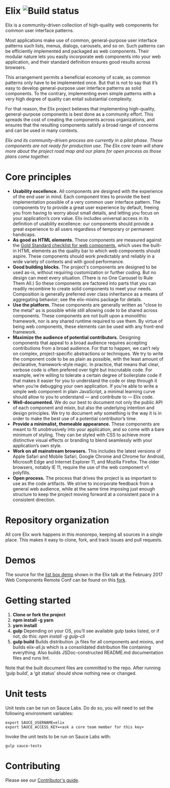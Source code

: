 # Elix ![Build status](https://travis-ci.org/elix/elix.svg?branch=master)

Elix is a community-driven collection of high-quality web components for common
user interface patterns.

Most applications make use of common, general-purpose user interface patterns
such lists, menus, dialogs, carousels, and so on. Such patterns can be
efficiently implemented and packaged as web components. Their modular nature
lets you easily incorporate web components into your web application, and their
standard definition ensures good results across browsers.

This arrangement permits a beneficial economy of scale, as common patterns only
have to be implemented once. But that is not to say that it’s easy to develop
general-purpose user interface patterns as solid components. To the contrary,
implementing even simple patterns with a very high degree of quality can entail
substantial complexity.

For that reason, the Elix project believes that implementing high-quality,
general-purpose components is best done as a community effort. This spreads the
cost of creating the components across organizations, and ensures that the
resulting components satisfy a broad range of concerns and can be used in many
contexts.

_Elix and its community-driven process are currently in a pilot phase. These
components are not ready for production use. The Elix core team will share more
about the project road map and our plans for open process as those plans come
together._


# Core principles

* **Usability excellence.** All components are designed with the experience of
  the end user in mind. Each component tries to provide the best implementation
  possible of a very common user interface pattern. The components try to
  provide a great user experience by default, freeing you from having to worry
  about small details, and letting you focus on your application’s core value.
  Elix includes universal access in its definition of usability excellence: our
  components should provide a great experience to all users regardless of
  temporary or permanent handicaps.
* **As good as HTML elements.** These components are measured against the [Gold
  Standard checklist for web
  components](https://github.com/webcomponents/gold-standard/wiki), which uses
  the built-in HTML elements as the quality bar to which web components should
  aspire. These components should work predictably and reliably in a wide
  variety of contexts and with good performance.
* **Good building blocks.** The project's components are designed to be used
  as-is, without requiring customization or further coding. But no design can
  meet every situation. (There is no One Carousel to Rule Them All.) So these
  components are factored into parts that you can readily recombine to create
  solid components to meet your needs. Composition is generally preferred over
  class inheritance as a means of aggregating behavior; see the elix-mixins
  package for details.
* **Use the platform.** These components are generally written as "close to the
  metal" as is possible while still allowing code to be shared across
  components. These components are not built upon a monolithic framework, nor is
  any shared runtime required to use them. By virtue of being web components,
  these elements can be used with any front-end framework.
* **Maximize the audience of potential contributors.** Designing components that
  appeal to a broad audience requires accepting contributions from a broad
  audience. For that to happen, we can’t rely on complex, project-specific
  abstractions or techniques. We try to write the component code to be as plain
  as possible, with the least amount of declarative, framework-style magic. In
  practice, that means that clear, verbose code is often prefered over tight but
  inscrutable code. For example, we’re willing to tolerate a certain degree of
  boilerplate code if that makes it easier for you to understand the code or
  step through it when you’re debugging your own application. If you’re able to
  write a simple web component in plain JavaScript, a minimal learning curve
  should allow to you to understand — and contribute to — Elix code.
* **Well-documented.** We do our best to document not only the public API of
  each component and mixin, but also the underlying intention and design
  principles. We try to document *why* something is the way it is in order to
  make the best use of a potential contributor’s time.
* **Provide a minimalist, themeable appearance.** These components are meant to
  fit unobtrusively into your application, and so come with a bare minimum of
  styling. They can be styled with CSS to achieve more distinctive visual
  effects or branding to blend seamlessly with your application’s own style.
* **Work on all mainstream browsers.** This includes the latest versions of
  Apple Safari and Mobile Safari, Google Chrome and Chrome for Android,
  Microsoft Edge and Internet Explorer 11, and Mozilla Firefox. The older
  browsers, notably IE 11, require the use of the web component v1 polyfills.
* **Open process.** The process that drives the project is as important to use
  as the code artifacts. We strive to incorporate feedback from a general web
  audience, while at the same time imposing just enough structure to keep the
  project moving forward at a consistent pace in a consistent direction.


# Repository organization

All core Elix work happens in this monorepo, keeping all sources in a single
place. This makes it easy to clone, fork, and track issues and pull requests.


# Demos

The source for the
[list box demo](https://janmiksovsky.github.io/elix/elements/demos/listBox.html)
shown in the Elix talk at the February 2017 Web
Components Remote Conf can be found on this [fork](https://github.com/JanMiksovsky/elix/tree/list-box).


# Getting started

1. **Clone or fork the project**
2. **npm install -g yarn**
3. **yarn install**
4. **gulp** Depending on your OS, you’ll see available gulp tasks listed, or if
   not, do this: *npm install -g gulp-cli*
5. **gulp build** Builds distribution .js files for all components and mixins,
   and builds elix-all.js which is a consolidated distribution file containing
   everything. Also builds JSDoc-constructed README.md documentation files and
   runs lint.

Note that the built document files are committed to the repo. After running
‘gulp build’, a ‘git status’ should show nothing new or changed.


# Unit tests

Unit tests can be run on Sauce Labs. Do do so, you will need to set the
following environment variables:

````
export SAUCE_USERNAME=elix
export SAUCE_ACCESS_KEY=<ask a core team member for this key>
````

Invoke the unit tests to be run on Sauce Labs with:

````
gulp sauce-tests
````


# Contributing

Please see our [Contributor's guide](Contributing.md).
